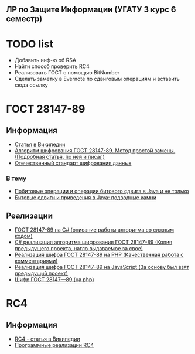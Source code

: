 ЛР по Защите Информации (УГАТУ 3 курс 6 семестр)
------------------------------------------------

# TODO list

* Добавить инф-ю об RSA
* Найти способ проверить RC4
* Реализовать ГОСТ c помощью BitNumber
* Сделать заметку в Evernote по сдвиговым операциям и вставить сюда ссылку


# ГОСТ 28147-89

## Информация

* [Статья в Википедии](http://ru.wikipedia.org/wiki/%D0%93%D0%9E%D0%A1%D0%A2_28147-89)
* [Алгоритм шифрования ГОСТ 28147-89. Метод простой замены. (Подробная статья, по ней и писал)](http://www.wasm.ru/wault/article/show/gost29147-89)
* [Отечественный стандарт шифрования данных](http://protect.htmlweb.ru/gost.htm)

### В тему

* [Побитовые операции и операции битового сдвига в Java и не только](http://habrahabr.ru/post/187606/)
* [Битовые сдвиги и приведения в Java: подводные камни](http://dark-barker.blogspot.ru/2012/03/bit-operations-java-pitfalls.html)

## Реализации

* [ГОСТ 28147-89 на C# (описание работы алгоритма со слжным кодом)](http://www.vr-online.ru/blog/gost-28147-89-na-c-4968)
* [C# реализация алгоритма шифрования ГОСТ 28147-89 (Копия предыдущего проекта, нагло выдаваемое за свое)](http://landrina.ru/development/c-realizaciya-algoritma-shifrovaniya-gost-28147-89/)
* [Реализация шифра ГОСТ 28147-89 на PHP (Качественная работа с комментариями)](http://intsystem.org/19/gost-28147-89-php/)
* [Реализация шифра ГОСТ 28147-89 на JavaScript (За основу был взят предыдущий проект)](https://github.com/Craager/crypto.lab)
* [Шифр ГОСТ 28147—89 (на php)](http://borlis.ru/blog/2009/06/15/%D1%88%D0%B8%D1%84%D1%80-%D0%B3%D0%BE%D1%81%D1%82-28147%E2%80%9489/)


# RC4

## Информация

* [RC4 - статья в Википедии](http://ru.wikipedia.org/wiki/RC4)
* [Программные реализации RC4](http://ru.wikibooks.org/w/index.php?oldid=66041)
